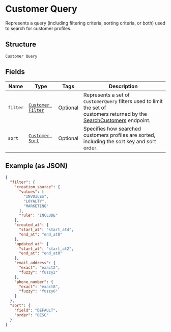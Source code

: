 
# Customer Query

Represents a query (including filtering criteria, sorting criteria, or both) used to search
for customer profiles.

## Structure

`Customer Query`

## Fields

| Name | Type | Tags | Description |
|  --- | --- | --- | --- |
| `filter` | [`Customer Filter`](../../doc/models/customer-filter.md) | Optional | Represents a set of `CustomerQuery` filters used to limit the set of<br>customers returned by the [SearchCustomers](../../doc/api/customers.md#search-customers) endpoint. |
| `sort` | [`Customer Sort`](../../doc/models/customer-sort.md) | Optional | Specifies how searched customers profiles are sorted, including the sort key and sort order. |

## Example (as JSON)

```json
{
  "filter": {
    "creation_source": {
      "values": [
        "INVOICES",
        "LOYALTY",
        "MARKETING"
      ],
      "rule": "INCLUDE"
    },
    "created_at": {
      "start_at": "start_at4",
      "end_at": "end_at8"
    },
    "updated_at": {
      "start_at": "start_at2",
      "end_at": "end_at0"
    },
    "email_address": {
      "exact": "exact2",
      "fuzzy": "fuzzy2"
    },
    "phone_number": {
      "exact": "exact8",
      "fuzzy": "fuzzy6"
    }
  },
  "sort": {
    "field": "DEFAULT",
    "order": "DESC"
  }
}
```

